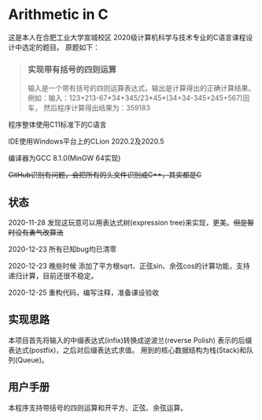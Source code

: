 # Arithmetic in C

这是本人在合肥工业大学宣城校区 2020级计算机科学与技术专业的C语言课程设计中选定的题目。
原题如下：

>### 实现带有括号的四则运算
>输入是一个带有括号的四则运算表达式，输出是计算得出的正确计算结果。
>例如：输入：123+213-67\*34+345/23\*45\*(34+34-345+245+567)回车，
>然后程序计算得出结果为：359183

程序整体使用C11标准下的C语言

IDE使用Windows平台上的CLion 2020.2及2020.5

编译器为GCC 8.1.0(MinGW 64实现)

~~GitHub识别有问题，会把所有的头文件识别成C++，其实都是C~~

## 状态

2020-11-28 发现这玩意可以用表达式树(expression tree)来实现，更美。~~但是暂时没有勇气改算法~~

2020-12-23 所有已知bug均已清零

2020-12-23 晚些时候 添加了平方根sqrt、正弦sin、余弦cos的计算功能，支持递归计算，目前还很不稳定。

2020-12-25 重构代码，编写注释，准备课设验收

## 实现思路

本项目首先将输入的中缀表达式(infix)转换成逆波兰(reverse Polish)
表示的后缀表达式(postfix)，之后对后缀表达式求值。
用到的核心数据结构为栈(Stack)和队列(Queue)。

## 用户手册
本程序支持带括号的四则运算和开平方、正弦、余弦运算。
